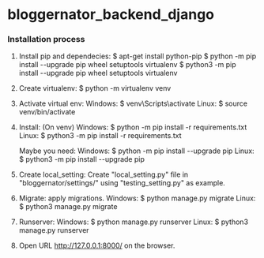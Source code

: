 # bloggernator_backend_django

### Installation process

1. Install pip and dependecies:
    $ apt-get install python-pip
    $ python -m pip install --upgrade pip wheel setuptools virtualenv
    $ python3 -m pip install --upgrade pip wheel setuptools virtualenv

2. Create virtualenv:
    $ python -m virtualenv venv

3. Activate virtual env:
    Windows:
        $ venv\Scripts\activate
    Linux:
        $ source venv/bin/activate

4. Install: (On venv)
    Windows:
        $ python -m pip install -r requirements.txt
    Linux:
        $ python3 -m pip install -r requirements.txt

    Maybe you need:
        Windows:
            $ python -m pip install --upgrade pip
        Linux:
            $ python3 -m pip install --upgrade pip

5. Create local_setting:
    Create "local_setting.py" file in "bloggernator/settings/" using "testing_setting.py" as example.

6. Migrate: apply migrations.
    Windows:
        $ python manage.py migrate
    Linux:
        $ python3 manage.py migrate

7. Runserver:
    Windows:
        $ python manage.py runserver
    Linux:
        $ python3 manage.py runserver

8. Open URL http://127.0.0.1:8000/ on the browser.


